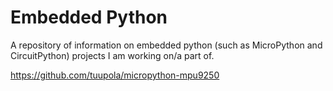# Embedded Python
A repository of information on embedded python (such as MicroPython and CircuitPython) projects I am working on/a part of.

https://github.com/tuupola/micropython-mpu9250
